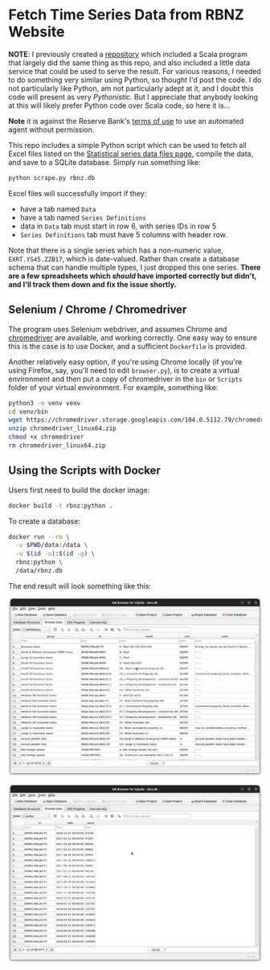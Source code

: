 # Fetch Time Series Data from RBNZ Website

**NOTE**: I previously created a [repository](https://github.com/cmhh/rbnz) which included a Scala program that largely did the same thing as this repo, and also included a little data service that could be used to serve the result.  For various reasons, I needed to do something very similar using Python, so thought I'd post the code.  I do not particularly like Python, am not particularly adept at it, and I doubt this code will present as very _Pythonistic_.  But I appreciate that anybody looking at this will likely prefer Python code over Scala code, so here it is...

**Note** it is against the Reserve Bank's [terms of use](https://www.rbnz.govt.nz/about-our-site/terms-of-use) to use an automated agent without permission.

This repo includes a simple Python script which can be used to fetch all Excel files listed on the [Statistical series data files page](https://www.rbnz.govt.nz/statistics/series/data-file-index-page), compile the data, and save to a SQLite database.  Simply run something like:

```bash
python scrape.py rbnz.db
```

Excel files will successfully import if they:

* have a tab named `Data`
* have a tab named `Series Definitions`
* data in `Data` tab must start in row 6, with series IDs in row 5
* `Series Definitions` tab must have 5 columns with header row.

Note that there is a single series which has a non-numeric value, `EXRT.YS45.ZZB17`, which is date-valued.  Rather than create a database schema that can handle multiple types, I just dropped this one series.  **There are a few spreadsheets which _should_ have imported correctly but didn't, and I'll track them down and fix the issue shortly.**  


## Selenium / Chrome / Chromedriver

The program uses Selenium webdriver, and assumes Chrome and [chromedriver](https://chromedriver.chromium.org/) are available, and working correctly.  One easy way to ensure this is the case is to use Docker, and a sufficient `Dockerfile` is provided.

Another relatively easy option, if you're using Chrome locally (if you're using Firefox, say, you'll need to edit `browser.py`), is to create a virtual environment and then put a copy of chromedriver in the `bin` or `Scripts` folder of your virtual environment.  For example, something like:

```bash
python3 -m venv venv
cd venv/bin
wget https://chromedriver.storage.googleapis.com/104.0.5112.79/chromedriver_linux64.zip
unzip chromedriver_linux64.zip
chmod +x chromedriver
rm chromedriver_linux64.zip
```


## Using the Scripts with Docker

Users first need to build the docker image:

```bash
docker build -t rbnz:python .
```

To create a database:

```bash
docker run --rm \
  -v $PWD/data:/data \
  -u $(id -u):$(id -g) \
  rbnz:python \
  /data/rbnz.db
```

The end result will look something like this:

![](img/defs.png)

![](img/series.png)
